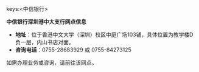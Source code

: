 keys:<中信银行>


**中信银行深圳港中大支行网点信息**

- **地址**：位于香港中文大学（深圳）校区中庭广场103铺，具体位置为教学楼D负一层，内山书店对面。
- **咨询电话**：0755-28683929 或 0755-84273125

如需办理业务或咨询，请前往该网点。